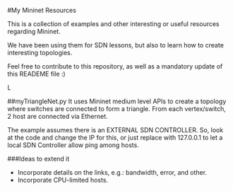 #My Mininet Resources

This is a collection of examples and other interesting or useful resources regarding Mininet.

We have been using them for SDN lessons, but also to learn how to create interesting topologies.

Feel free to contribute to this repository, as well as a mandatory update of this READEME file :)

L

##myTriangleNet.py
It uses Mininet medium level APIs to create a topology where switches are connected to form a triangle. From each vertex/switch, 2 host are connected via Ethernet.

The example assumes there is an EXTERNAL SDN CONTROLLER. So, look at the code and change the IP for this, or just replace with 127.0.0.1 to let a local SDN Controller allow ping among hosts.

###Ideas to extend it
- Incorporate details on the links, e.g.: bandwidth, error, and other.
- Incorporate CPU-limited hosts.
